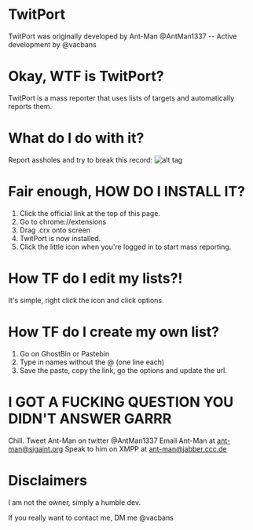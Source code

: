 # TwitPort
TwitPort was originally developed by Ant-Man @AntMan1337 -- Active development by @vacbans

# Okay, WTF is TwitPort?
TwitPort is a mass reporter that uses lists of targets and automatically reports them.

# What do I do with it?

Report assholes and try to break this record:
![alt tag](http://i.imgur.com/rODdV4q.png)

# Fair enough, HOW DO I INSTALL IT?
1) Click the official link at the top of this page.
2) Go to chrome://extensions
3) Drag .crx onto screen
4) TwitPort is now installed.
5) Click the little icon when you're logged in to start mass reporting.

# How TF do I edit my lists?!
It's simple, right click the icon and click options.

# How TF do I create my own list?
1) Go on GhostBin or Pastebin
2) Type in names without the @ (one line each)
3) Save the paste, copy the link, go the options and update the url.

# I GOT A FUCKING QUESTION YOU DIDN'T ANSWER GARRR
Chill.
Tweet Ant-Man on twitter @AntMan1337
Email Ant-Man at ant-man@sigaint.org
Speak to him on XMPP at ant-man@jabber.ccc.de


# Disclaimers

I am not the owner, simply a humble dev.

If you really want to contact me, DM me @vacbans
